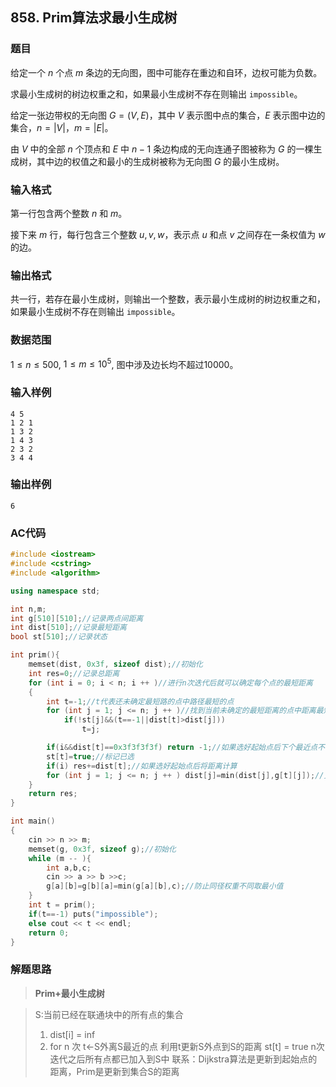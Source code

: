 ##  858. Prim算法求最小生成树

### 题目

给定一个 $n$ 个点 $m$ 条边的无向图，图中可能存在重边和自环，边权可能为负数。

求最小生成树的树边权重之和，如果最小生成树不存在则输出 `impossible`。

给定一张边带权的无向图 $G=(V,E)$，其中 $V$ 表示图中点的集合，$E$ 表示图中边的集合，$n=|V|$，$m=|E|$。

由 $V$ 中的全部 $n$ 个顶点和 $E$ 中 $n−1$ 条边构成的无向连通子图被称为 $G$ 的一棵生成树，其中边的权值之和最小的生成树被称为无向图 $G$ 的最小生成树。

### 输入格式

第一行包含两个整数 $n$ 和 $m$。

接下来 $m$ 行，每行包含三个整数 $u,v,w$，表示点 $u$ 和点 $v$ 之间存在一条权值为 $w$ 的边。

### 输出格式

共一行，若存在最小生成树，则输出一个整数，表示最小生成树的树边权重之和，如果最小生成树不存在则输出 `impossible`。

### 数据范围

$1≤n≤500$,
$1≤m≤10^5$,
图中涉及边长均不超过10000。

### 输入样例

```
4 5
1 2 1
1 3 2
1 4 3
2 3 2
3 4 4
```

### 输出样例

```
6
```

### AC代码

```c++
#include <iostream>
#include <cstring>
#include <algorithm>

using namespace std;

int n,m;
int g[510][510];//记录两点间距离
int dist[510];//记录最短距离
bool st[510];//记录状态

int prim(){
    memset(dist, 0x3f, sizeof dist);//初始化
    int res=0;//记录总距离
    for (int i = 0; i < n; i ++ )//进行n次迭代后就可以确定每个点的最短距离
    {
        int t=-1;//t代表还未确定最短路的点中路径最短的点
        for (int j = 1; j <= n; j ++ )//找到当前未确定的最短距离的点中距离最短的点
            if(!st[j]&&(t==-1||dist[t]>dist[j]))
                t=j;

        if(i&&dist[t]==0x3f3f3f3f) return -1;//如果选好起始点后下个最近点不存在则代表没有联通直接返回不存在
        st[t]=true;//标记已选
        if(i) res+=dist[t];//如果选好起始点后将距离计算
        for (int j = 1; j <= n; j ++ ) dist[j]=min(dist[j],g[t][j]);//更新各点的最短距离
    }
    return res;
}

int main()
{
    cin >> n >> m;
    memset(g, 0x3f, sizeof g);//初始化
    while (m -- ){
        int a,b,c;
        cin >> a >> b >>c;
        g[a][b]=g[b][a]=min(g[a][b],c);//防止同径权重不同取最小值
    }
    int t = prim();
    if(t==-1) puts("impossible");
    else cout << t << endl;
    return 0;
}
```

### 解题思路

>**Prim+最小生成树**

> S:当前已经在联通块中的所有点的集合
> 1. dist[i] = inf
> 2. for n 次
>     t<-S外离S最近的点
>     利用t更新S外点到S的距离
>     st[t] = true
> n次迭代之后所有点都已加入到S中
> 联系：Dijkstra算法是更新到起始点的距离，Prim是更新到集合S的距离